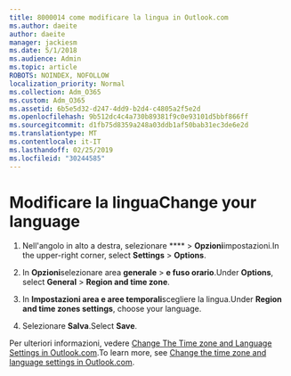 ```yaml
---
title: 8000014 come modificare la lingua in Outlook.com
ms.author: daeite
author: daeite
manager: jackiesm
ms.date: 5/1/2018
ms.audience: Admin
ms.topic: article
ROBOTS: NOINDEX, NOFOLLOW
localization_priority: Normal
ms.collection: Adm_O365
ms.custom: Adm_O365
ms.assetid: 6b5e5d32-d247-4dd9-b2d4-c4805a2f5e2d
ms.openlocfilehash: 9b512dc4c4a730b89381f9c0e93101d5bbf866ff
ms.sourcegitcommit: d1fb75d8359a248a03ddb1af50bab31ec3de6e2d
ms.translationtype: MT
ms.contentlocale: it-IT
ms.lasthandoff: 02/25/2019
ms.locfileid: "30244585"
---
```

# <a name="change-your-language"></a><span data-ttu-id="fbaa0-102">Modificare la lingua</span><span class="sxs-lookup"><span data-stu-id="fbaa0-102">Change your language</span></span>

1. <span data-ttu-id="fbaa0-103">Nell'angolo in alto a destra, selezionare \*\*\*\* \> **Opzioni**impostazioni.</span><span class="sxs-lookup"><span data-stu-id="fbaa0-103">In the upper-right corner, select **Settings** \> **Options**.</span></span>
    
2. <span data-ttu-id="fbaa0-104">In **Opzioni**selezionare area **generale** \> **e fuso orario**.</span><span class="sxs-lookup"><span data-stu-id="fbaa0-104">Under **Options**, select **General** \> **Region and time zone**.</span></span>
    
3. <span data-ttu-id="fbaa0-105">In **Impostazioni area e aree temporali**scegliere la lingua.</span><span class="sxs-lookup"><span data-stu-id="fbaa0-105">Under **Region and time zones settings**, choose your language.</span></span>
    
4. <span data-ttu-id="fbaa0-106">Selezionare **Salva**.</span><span class="sxs-lookup"><span data-stu-id="fbaa0-106">Select **Save**.</span></span>
    
<span data-ttu-id="fbaa0-107">Per ulteriori informazioni, vedere [Change The Time zone and Language Settings in Outlook.com](https://go.microsoft.com/fwlink/p/?linkid=873132).</span><span class="sxs-lookup"><span data-stu-id="fbaa0-107">To learn more, see [Change the time zone and language settings in Outlook.com](https://go.microsoft.com/fwlink/p/?linkid=873132).</span></span>
  

